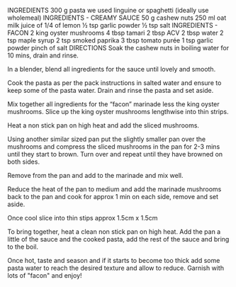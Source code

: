 INGREDIENTS
300 g pasta we used linguine or spaghetti (ideally use wholemeal)
INGREDIENTS - CREAMY SAUCE
50 g cashew nuts
250 ml oat milk
juice of 1/4 of lemon
½ tsp garlic powder
½ tsp salt
INGREDIENTS - FACON
2 king oyster mushrooms
4 tbsp tamari
2 tbsp ACV
2 tbsp water
2 tsp maple syrup
2 tsp smoked paprika
3 tbsp tomato purée
1 tsp garlic powder
pinch of salt
DIRECTIONS
Soak the cashew nuts in boiling water for 10 mins, drain and rinse.

In a blender, blend all ingredients for the sauce until lovely and smooth.

Cook the pasta as per the pack instructions in salted water and ensure to keep some of the pasta water. Drain and rinse the pasta and set aside.

Mix together all ingredients for the “facon” marinade less the king oyster mushrooms. Slice up the king oyster mushrooms lengthwise into thin strips.

Heat a non stick pan on high heat and add the sliced mushrooms.

Using another similar sized pan put the slightly smaller pan over the mushrooms and compress the sliced mushrooms in the pan for 2-3 mins until they start to brown. Turn over and repeat until they have browned on both sides.

Remove from the pan and add to the marinade and mix well.

Reduce the heat of the pan to medium and add the marinade mushrooms back to the pan and cook for approx 1 min on each side, remove and set aside.

Once cool slice into thin stips approx 1.5cm x 1.5cm

To bring together, heat a clean non stick pan on high heat. Add the pan a little of the sauce and the cooked pasta, add the rest of the sauce and bring to the boil.

Once hot, taste and season and if it starts to become too thick add some pasta water to reach the desired texture and allow to reduce. Garnish with lots of "facon" and enjoy!
